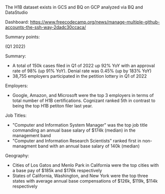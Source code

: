 
The H1B dataset exists in GCS and BQ on GCP analyzed via BQ and DataStudio

Dashboard: https://www.freecodecamp.org/news/manage-multiple-github-accounts-the-ssh-way-2dadc30ccaca/


Summary points:

(Q1 2022)

Summary:
- A total of 150k cases filed in Q1 of 2022 up 92% YoY with an approval rate of 98% (up 91% YoY). Denial rate was 0.45% (up by 183% YoY)
- 38,755 employers participated in the petition lottery in Q1 of 2022

Employers:
- Google, Amazon, and Microsoft were the top 3 employers in terms of total number of H1B certifications. Cognizant ranked 5th in contrast to being the top H1B petiton filer last year.

Job Titles:
- "Computer and Information System Manager" was the top job title commanding an annual base salary of $174k (median) in the management band
- "Computer and Information Research Scientists" ranked first in non-managment band with an annual base salary of 140k (median)

Geography:
- Cities of Los Gatos and Menlo Park in California were the top cities with a base pay of $185k and $176k respectively
- States of California, Washington, and New York were the top three states with average annual base compensations of $126k, $119k, $114k respectively
